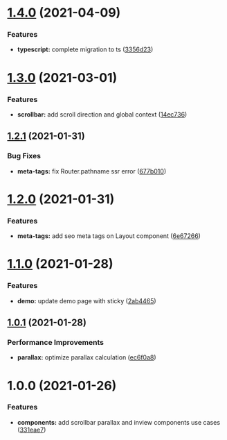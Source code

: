 # [1.4.0](https://github.com/raffaele-filiberti/nextjs-boiler/compare/1.3.0...1.4.0) (2021-04-09)


### Features

* **typescript:** complete migration to ts ([3356d23](https://github.com/raffaele-filiberti/nextjs-boiler/commit/3356d234bc32a1a7fc29e9d1b6ad2d75d1f5f280))

# [1.3.0](https://github.com/raffaele-filiberti/nextjs-boiler/compare/1.2.1...1.3.0) (2021-03-01)


### Features

* **scrollbar:** add scroll direction and global context ([14ec736](https://github.com/raffaele-filiberti/nextjs-boiler/commit/14ec736f0d1ba91641aa51401a63e8cf50e8c359))

## [1.2.1](https://github.com/raffaele-filiberti/nextjs-boiler/compare/1.2.0...1.2.1) (2021-01-31)


### Bug Fixes

* **meta-tags:** fix Router.pathname ssr error ([677b010](https://github.com/raffaele-filiberti/nextjs-boiler/commit/677b010e0b806edf4e31dcf1f1ab6f16976a8ea9))

# [1.2.0](https://github.com/raffaele-filiberti/nextjs-boiler/compare/1.1.0...1.2.0) (2021-01-31)


### Features

* **meta-tags:** add seo meta tags on Layout component ([6e67266](https://github.com/raffaele-filiberti/nextjs-boiler/commit/6e67266b9c23642953450647b3a1bab6de927219))

# [1.1.0](https://github.com/raffaele-filiberti/nextjs-boiler/compare/1.0.1...1.1.0) (2021-01-28)


### Features

* **demo:** update demo page with sticky ([2ab4465](https://github.com/raffaele-filiberti/nextjs-boiler/commit/2ab446509e3384b5082d9816e258bcc311abba57))

## [1.0.1](https://github.com/raffaele-filiberti/nextjs-boiler/compare/1.0.0...1.0.1) (2021-01-28)


### Performance Improvements

* **parallax:** optimize parallax calculation ([ec6f0a8](https://github.com/raffaele-filiberti/nextjs-boiler/commit/ec6f0a83bde0156c186f958ea0afb3321ab673c6))

# 1.0.0 (2021-01-26)


### Features

* **components:** add scrollbar parallax and inview components use cases ([331eae7](https://github.com/raffaele-filiberti/nextjs-boiler/commit/331eae74981a8b6a6c464be939d46f72781403c9))

